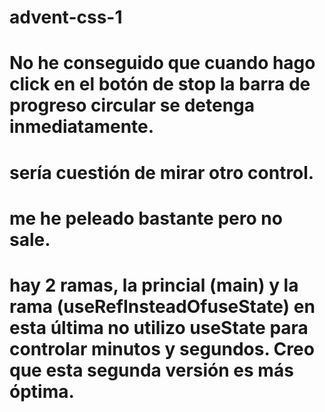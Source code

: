 # advent-css-1

# No he conseguido que cuando hago click en el botón de stop la barra de progreso circular se detenga inmediatamente.

# sería cuestión de mirar otro control.

# me he peleado bastante pero no sale.

# hay 2 ramas, la princial (main) y la rama (useRefInsteadOfuseState) en esta última no utilizo useState para controlar minutos y segundos. Creo que esta segunda versión es más óptima.
